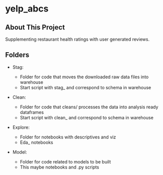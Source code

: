 # yelp_abcs

## About This Project
Supplementing restaurant health ratings with user generated reviews.

## Folders
* Stag:
    * Folder for code that moves the downloaded raw data files into warehouse
    * Start script with stag_ and correspond to schema in warehouse

* Clean:
    * Folder for code that cleans/ processes the data into analysis ready dataframes
    * Start script with clean_ and correspond to schema in warehouse

* Explore:
    * Folder for notebooks with descriptives and viz
    * Eda_ notebooks

* Model:
    * Folder for code related to models to be built
    * This maybe notebooks and .py scripts



